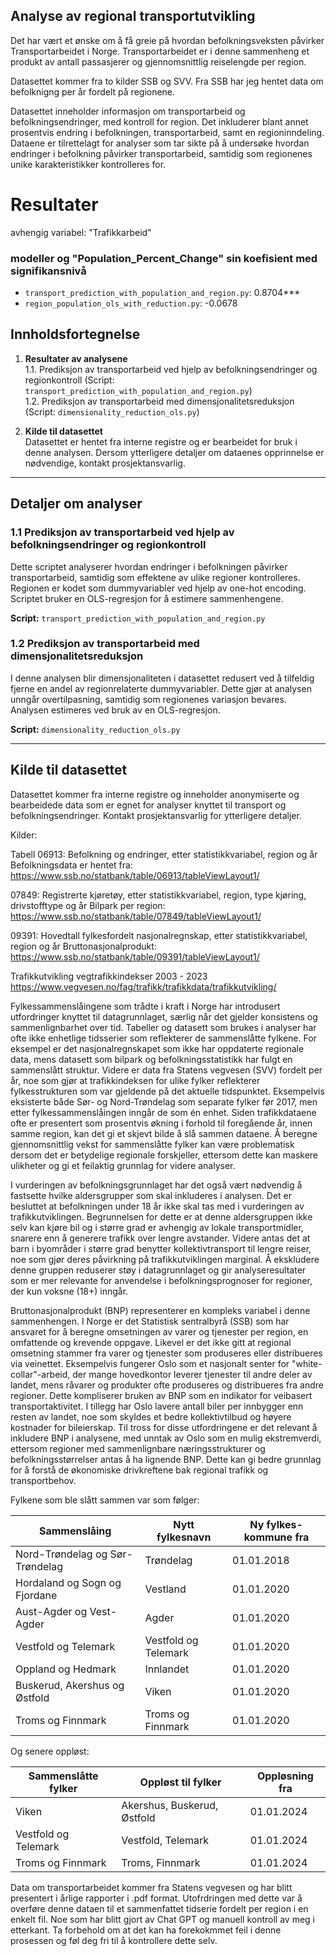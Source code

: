 ## Analyse av regional transportutvikling

Det har vært et ønske om å få greie på hvordan befolkningsveksten påvirker Transportarbeidet i Norge. Transportarbeidet er i denne sammenheng et produkt av antall passasjerer og gjennomsnittlig reiselengde per region.

Datasettet kommer fra to kilder SSB og SVV. Fra SSB har jeg hentet data om befolknigng per år fordelt på regionene.

Datasettet inneholder informasjon om transportarbeid og befolkningsendringer, med kontroll for region. Det inkluderer blant annet prosentvis endring i befolkningen, transportarbeid, samt en regioninndeling. Dataene er tilrettelagt for analyser som tar sikte på å undersøke hvordan endringer i befolkning påvirker transportarbeid, samtidig som regionenes unike karakteristikker kontrolleres for.

# Resultater

avhengig variabel: "Trafikkarbeid"

### modeller og "Population_Percent_Change" sin koefisient med signifikansnivå
- `transport_prediction_with_population_and_region.py`: 0.8704***
- `region_population_ols_with_reduction.py`:           -0.0678

## Innholdsfortegnelse

1. **Resultater av analysene**  
    1.1. Prediksjon av transportarbeid ved hjelp av befolkningsendringer og regionkontroll (Script: `transport_prediction_with_population_and_region.py`)  
    1.2. Prediksjon av transportarbeid med dimensjonalitetsreduksjon (Script: `dimensionality_reduction_ols.py`)

2. **Kilde til datasettet**  
Datasettet er hentet fra interne registre og er bearbeidet for bruk i denne analysen. Dersom ytterligere detaljer om dataenes opprinnelse er nødvendige, kontakt prosjektansvarlig.

---

## Detaljer om analyser

### 1.1 Prediksjon av transportarbeid ved hjelp av befolkningsendringer og regionkontroll
Dette scriptet analyserer hvordan endringer i befolkningen påvirker transportarbeid, samtidig som effektene av ulike regioner kontrolleres. Regionen er kodet som dummyvariabler ved hjelp av one-hot encoding. Scriptet bruker en OLS-regresjon for å estimere sammenhengene.

**Script:** `transport_prediction_with_population_and_region.py`

### 1.2 Prediksjon av transportarbeid med dimensjonalitetsreduksjon
I denne analysen blir dimensjonaliteten i datasettet redusert ved å tilfeldig fjerne en andel av regionrelaterte dummyvariabler. Dette gjør at analysen unngår overtilpasning, samtidig som regionenes variasjon bevares. Analysen estimeres ved bruk av en OLS-regresjon.

**Script:** `dimensionality_reduction_ols.py`

---

## Kilde til datasettet
Datasettet kommer fra interne registre og inneholder anonymiserte og bearbeidede data som er egnet for analyser knyttet til transport og befolkningsendringer. Kontakt prosjektansvarlig for ytterligere detaljer.

Kilder:

Tabell 06913: Befolkning og endringer, etter statistikkvariabel, region og år
Befolkningsdata er hentet fra:
https://www.ssb.no/statbank/table/06913/tableViewLayout1/

07849: Registrerte kjøretøy, etter statistikkvariabel, region, type kjøring, drivstofftype og år
Bilpark per region:
https://www.ssb.no/statbank/table/07849/tableViewLayout1/

09391: Hovedtall fylkesfordelt nasjonalregnskap, etter statistikkvariabel, region og år
Bruttonasjonalprodukt:
https://www.ssb.no/statbank/table/09391/tableViewLayout1/

Trafikkutvikling
vegtrafikkindekser 2003 - 2023
https://www.vegvesen.no/fag/trafikk/trafikkdata/trafikkutvikling/


Fylkessammenslåingene som trådte i kraft i Norge har introdusert utfordringer knyttet til datagrunnlaget, særlig når det gjelder konsistens og sammenlignbarhet over tid. Tabeller og datasett som brukes i analyser har ofte ikke enhetlige tidsserier som reflekterer de sammenslåtte fylkene. For eksempel er det nasjonalregnskapet som ikke har oppdaterte regionale data, mens datasett som bilpark og befolkningsstatistikk har fulgt en sammenslått struktur. Videre er data fra Statens vegvesen (SVV) fordelt per år, noe som gjør at trafikkindeksen for ulike fylker reflekterer fylkesstrukturen som var gjeldende på det aktuelle tidspunktet. Eksempelvis eksisterte både Sør- og Nord-Trøndelag som separate fylker før 2017, men etter fylkessammenslåingen inngår de som én enhet. Siden trafikkdataene ofte er presentert som prosentvis økning i forhold til foregående år, innen samme region, kan det gi et skjevt bilde å slå sammen dataene. Å beregne gjennomsnittlig vekst for sammenslåtte fylker kan være problematisk dersom det er betydelige regionale forskjeller, ettersom dette kan maskere ulikheter og gi et feilaktig grunnlag for videre analyser.

I vurderingen av befolkningsgrunnlaget har det også vært nødvendig å fastsette hvilke aldersgrupper som skal inkluderes i analysen. Det er besluttet at befolkningen under 18 år ikke skal tas med i vurderingen av trafikkutviklingen. Begrunnelsen for dette er at denne aldersgruppen ikke selv kan kjøre bil og i større grad er avhengig av lokale transportmidler, snarere enn å generere trafikk over lengre avstander. Videre antas det at barn i byområder i større grad benytter kollektivtransport til lengre reiser, noe som gjør deres påvirkning på trafikkutviklingen marginal. Å ekskludere denne gruppen reduserer støy i datagrunnlaget og gir analyseresultater som er mer relevante for anvendelse i befolkningsprognoser for regioner, der kun voksne (18+) inngår.

Bruttonasjonalprodukt (BNP) representerer en kompleks variabel i denne sammenhengen. I Norge er det Statistisk sentralbyrå (SSB) som har ansvaret for å beregne omsetningen av varer og tjenester per region, en omfattende og krevende oppgave. Likevel er det ikke gitt at regional omsetning stammer fra varer og tjenester som produseres eller distribueres via veinettet. Eksempelvis fungerer Oslo som et nasjonalt senter for "white-collar"-arbeid, der mange hovedkontor leverer tjenester til andre deler av landet, mens råvarer og produkter ofte produseres og distribueres fra andre regioner. Dette kompliserer bruken av BNP som en indikator for veibasert transportaktivitet. I tillegg har Oslo lavere antall biler per innbygger enn resten av landet, noe som skyldes et bedre kollektivtilbud og høyere kostnader for bileierskap. Til tross for disse utfordringene er det relevant å inkludere BNP i analysene, med unntak av Oslo som en mulig ekstremverdi, ettersom regioner med sammenlignbare næringsstrukturer og befolkningsstørrelser antas å ha lignende BNP. Dette kan gi bedre grunnlag for å forstå de økonomiske drivkreftene bak regional trafikk og transportbehov.


Fylkene som ble slått sammen var som følger:

| Sammenslåing                     | Nytt fylkesnavn       | Ny fylkes-kommune fra |
|----------------------------------|-----------------------|-----------------------|
| Nord-Trøndelag og Sør-Trøndelag | Trøndelag             | 01.01.2018            |
| Hordaland og Sogn og Fjordane   | Vestland              | 01.01.2020            |
| Aust-Agder og Vest-Agder        | Agder                 | 01.01.2020            |
| Vestfold og Telemark            | Vestfold og Telemark  | 01.01.2020            |
| Oppland og Hedmark              | Innlandet             | 01.01.2020            |
| Buskerud, Akershus og Østfold   | Viken                 | 01.01.2020            |
| Troms og Finnmark               | Troms og Finnmark     | 01.01.2020            |

Og senere oppløst:

| Sammenslåtte fylker              | Oppløst til fylker            | Oppløsning fra |
|----------------------------------|-------------------------------|----------------|
| Viken                            | Akershus, Buskerud, Østfold   | 01.01.2024     |
| Vestfold og Telemark             | Vestfold, Telemark            | 01.01.2024     |
| Troms og Finnmark                | Troms, Finnmark               | 01.01.2024     |

Data om transportarbeidet kommer fra Statens vegvesen og har blitt presentert i årlige rapporter i .pdf format. Utofrdringen med dette var å overføre denne dataen til et sammenfattet tidserie fordelt per region i en enkelt fil. Noe som har blitt gjort av Chat GPT og manuell kontroll av meg i etterkant. Ta forbehold om at det kan ha forekokmmet feil i denne prosessen og føl deg fri til å kontrollere dette selv. 

